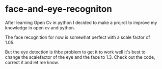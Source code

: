# face-and-eye-recogniton

After learning Open Cv in python I decided to make a projrct to improve my knowledge in open cv and python.

The face recognition for now is somewhat perfect with a scale factor of 1.05.

But the eye detection is thbe problem to get it to work well it's best to change the scalefactor of the eye and the face to 1.3.
Check out the code, correct it and let me know.
